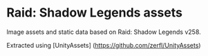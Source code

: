 # Raid: Shadow Legends assets

Image assets and static data based on Raid: Shadow Legends v258.

Extracted using [UnityAssets] (https://github.com/zerfl/UnityAssets)
